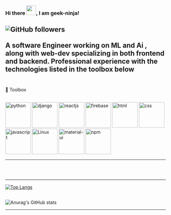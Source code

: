 ### Hi there <img src="https://raw.githubusercontent.com/MartinHeinz/MartinHeinz/master/wave.gif" width="30px">, I am geek-ninja!
![GitHub followers](https://img.shields.io/github/followers/geek-ninja?style=social)
<br><br>
A software Engineer working on ML and Ai , along with web-dev specializing in both frontend and backend.
Professional experience with the technologies listed in the <b>toolbox</b> below 
<br><br>
---

🧰 Toolbox
<br><br>
 <div class = 'logo'>
  <img src = 'https://cdn.worldvectorlogo.com/logos/python-5.svg' alt = 'python' height = '80' width = '80'/>
  <img src = 'https://cdn.worldvectorlogo.com/logos/django-community.svg' alt = 'django' height = '80' width = '80'/>
  <img src = 'https://cdn.worldvectorlogo.com/logos/react-2.svg' alt = 'reactjs' height = '80' width = '80'/>
  <img src = 'https://cdn.worldvectorlogo.com/logos/firebase-1.svg' alt = 'firebase' height = '80' width = '80'/>
  <img src = 'https://cdn.worldvectorlogo.com/logos/html5.svg' alt = 'html' height = '80' width = '80'/>
  <img src = 'https://cdn.worldvectorlogo.com/logos/css-5.svg' alt = 'css' height = '80' width = '80'/>
  <img src = 'https://cdn.worldvectorlogo.com/logos/logo-javascript.svg' alt = 'javascript' height = '80' width = '80'/>
  <img src = 'https://cdn.worldvectorlogo.com/logos/linux-tux.svg' alt = 'Linux' height = '80' width = '80'/>
  <img src = 'https://cdn.worldvectorlogo.com/logos/material-ui-1.svg' alt = 'material-ui' height = '80' width = '80'/>
  <img src = 'https://cdn.worldvectorlogo.com/logos/npm.svg' alt = 'npm' height = '80' width = '80'/>
</div>

---

<br><br>

---

[![Top Langs](https://github-readme-stats.vercel.app/api/top-langs/?username=geek-ninja&hide=html,css,java,jupyter+notebook)](https://github.com/anuraghazra/github-readme-stats)
<br><br>

![Anurag's GitHub stats](https://github-readme-stats.vercel.app/api?username=geek-ninja&show_icons=true&theme=radical&)

---
